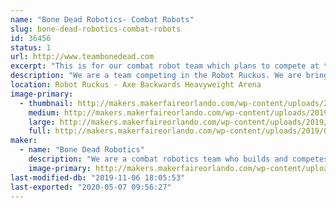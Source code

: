 ```yaml
---
name: "Bone Dead Robotics- Combat Robots"
slug: bone-dead-robotics-combat-robots
id: 36456
status: 1
url: http://www.teambonedead.com
excerpt: "This is for our combat robot team which plans to compete at the Robot Ruckus. We plan to bring our 30lb Sportsman robot \"Reckoning.\" "
description: "We are a team competing in the Robot Ruckus. We are bringing our 30lb Sportsman \"Reckoning\" to compete at the event. We have competed in combat robots for 10 years now and we are proud of all the progress has made with the return of 'Battlebots.' We are also members of our local universities' combat robot club and makerspace which we hope to talk about with the public to further promote interest in STEM."
location: Robot Ruckus - Axe Backwards Heavyweight Arena
image-primary:
  - thumbnail: http://makers.makerfaireorlando.com/wp-content/uploads/2019/08/BDR-Logo-1-150x150.jpg
    medium: http://makers.makerfaireorlando.com/wp-content/uploads/2019/08/BDR-Logo-1-300x296.jpg
    large: http://makers.makerfaireorlando.com/wp-content/uploads/2019/08/BDR-Logo-1.jpg
    full: http://makers.makerfaireorlando.com/wp-content/uploads/2019/08/BDR-Logo-1.jpg
maker:
  - name: "Bone Dead Robotics"
    description: "We are a combat robotics team who builds and competes fighting robots. "
    image-primary: http://makers.makerfaireorlando.com/wp-content/uploads/2019/08/BDR-Logo.jpg
last-modified-db: "2019-11-06 18:05:53"
last-exported: "2020-05-07 09:56:27"
---
```

